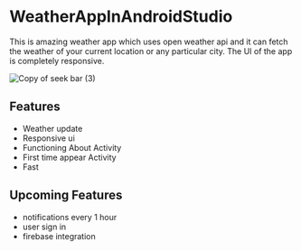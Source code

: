 # WeatherAppInAndroidStudio
This is amazing weather app which uses open weather api and it can fetch the weather of your current location or any particular city. The UI of the app is completely responsive.

![Copy of seek bar (3)](https://user-images.githubusercontent.com/64765400/103085628-1c2cac00-4597-11eb-9c40-3d1663e0a39a.png)

## Features
- Weather update
- Responsive ui
- Functioning About Activity
- First time appear Activity
- Fast

## Upcoming Features
- notifications every 1 hour 
- user sign in 
- firebase integration
